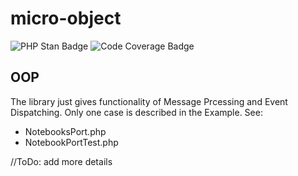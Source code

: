 # micro-object

![PHP Stan Badge](https://img.shields.io/badge/PHPStan-level%206-brightgreen.svg?style=flat">)
![Code Coverage Badge](./badge.svg)
## OOP


The library just gives functionality of Message Prcessing and Event Dispatching.
Only one case is described in the Example. See:
* NotebooksPort.php
* NotebookPortTest.php

//ToDo: add more details
